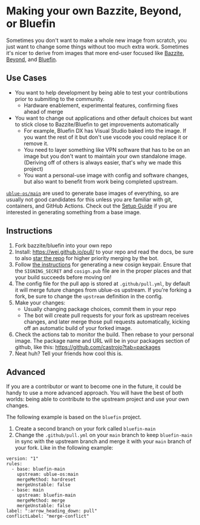 # Making your own Bazzite, Beyond, or Bluefin
 
Sometimes you don't want to make a whole new image from scratch, you just want to change some things without too much extra work. Sometimes it's nicer to derive from images that more end-user focused like [Bazzite](https://github.com/ublue-os/bazzite), [Beyond](https://github.com/ublue-os/beyond), and [Bluefin](https://github.com/ublue-os/bluefin).
 
## Use Cases
 
- You want to help development by being able to test your contributions prior to submiting to the community.
    - Hardware enablement, experimental features, confirming fixes ahead of merge
- You want to change out applications and other default choices but want to stick close to Bazzite/Bluefin to get improvements automatically
    - For example, Bluefin DX has Visual Studio baked into the image. If you want the rest of it but don't use vscode you could replace it or remove it. 
    - You need to layer something like VPN software that has to be on an image but you don't want to maintain your own standalone image. (Deriving off of others is always easier, that's why we made this project)
    - You want a personal-use image with config and software changes, but also want to benefit from work being completed upstream.
 
[`ublue-os/main`](https://github.com/ublue-os/main) are used to generate base images of everything, so are usually not good candidates for this unless you are familiar with git, containers, and GitHub Actions. Check out the [Setup Guide](/tinker/setup/) if you are interested in generating something from a base image.

## Instructions
 
1. Fork bazzite/bluefin into your own repo
1. Install: https://wei.github.io/pull/ to your repo and read the docs, be sure to also [star the repo](https://github.com/wei/pull) for higher priority merging by the bot.
1. Follow [the instructions](/tinker/setup/manual/?h=signing#3-set-up-container-signing) for generating a new cosign keypair. Ensure that the `SIGNING_SECRET` and `cosign.pub` file are in the proper places and that your build succeeds before moving on!
1. The config file for the pull app is stored at `.github/pull.yml`, by default it will merge future changes from ublue-os upstream. If you're forking a fork, be sure to change the `upstream` definition in the config.
1. Make your changes:
   - Usually changing package choices, commit them in your repo
   - The bot will create pull requests for your fork as upstream receives changes, and later merge those pull requests automatically, kicking off an automatic build of your forked image.
1. Check the actions tab to monitor the build. Then rebase to your personal image. The package name and URL will be in your packages section of github, like this: https://github.com/castrojo?tab=packages
1. Neat huh? Tell your friends how cool this is. 

## Advanced
If you are a contributor or want to become one in the future, it could be handy to use a more advanced approach. You will have the best of both worlds: being able to contribute to the upstream project and use your own changes.

The following example is based on the `bluefin` project.

1. Create a second branch on your fork called `bluefin-main`
1. Change the `.github/pull.yml` on your `main` branch to keep `bluefin-main` in sync with the upstream branch and merge it with your `main` branch of your fork. Like in the following example:
```
version: "1"
rules:
  - base: bluefin-main
    upstream: ublue-os:main
    mergeMethod: hardreset
    mergeUnstable: false
  - base: main
    upstream: bluefin-main
    mergeMethod: merge
    mergeUnstable: false
label: ":arrow_heading_down: pull"
conflictLabel: "merge-conflict"
```
